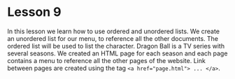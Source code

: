 # Lesson 9

In this lesson we learn how to use ordered and unordered lists. We create an unordered list for our menu, to reference all the other documents. The ordered list will be used to list the character. Dragon Ball is a TV series with several seasons. We created an HTML page for each season and each page contains a menu to reference all the other pages of the website. Link between pages are created using the tag ```<a href="page.html"> ... </a>```.
